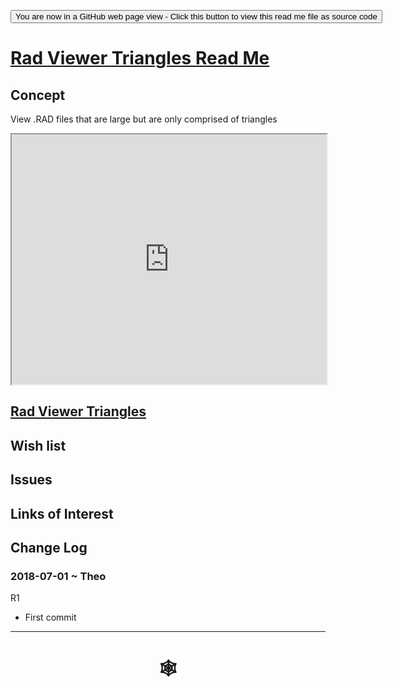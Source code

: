 <span style=display:none; >[You are now in a GitHub source code view - click this link to view Read Me file as a web page]( http://www.ladybug.tools/spider/index.html#rad-viewer/rad-viewer-triangles/README.md "View file as a web page." ) </span>

<div><input type=button onclick="window.location.href='https://github.com/ladybug-tools/spider/blob/master/rad-viewer/rad-viewer-triangles/README.md'"
value="You are now in a GitHub web page view - Click this button to view this read me file as source code" ></div>

# [Rad Viewer Triangles Read Me]( #rad-viewer/rad-viewer-triangles/README.md )


## Concept

View .RAD files that are large but are only comprised of triangles

<div><iframe class=iframeReadMe src=https://www.ladybug.tools/spider/rad-viewer/rad-viewer-triangles/r1/rad-viewer-triangles.html width=100% height=400px >Iframes are not displayed on github.com</iframe></div>


## [Rad Viewer Triangles]( https://www.ladybug.tools/spider/rad-viewer/rad-viewer-triangles/r1/rad-viewer-triangles.html )


## Wish list


## Issues



## Links of Interest



## Change Log

### 2018-07-01 ~ Theo

R1
* First commit



***

# <center title="hello!" ><a href=javascript:window.scrollTo(0,0); style=text-decoration:none; > &#x1f578; </a></center>



